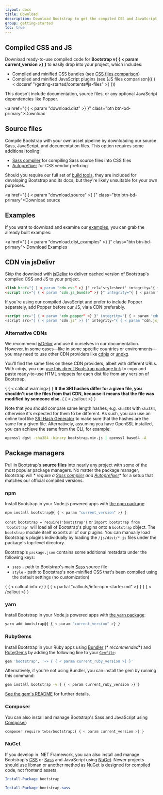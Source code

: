 ```yaml
---
layout: docs
title: Download
description: Download Bootstrap to get the compiled CSS and JavaScript, source code, or include it with your favorite package managers like npm, RubyGems, and more.
group: getting-started
toc: true
---
```


## Compiled CSS and JS

Download ready-to-use compiled code for **Bootstrap v{ { < param
current_version >} }** to easily drop into your project, which includes:

- Compiled and minified CSS bundles (see [CSS files comparison](  /getting-started/contents.md#css-files))
- Compiled and minified JavaScript plugins (see [JS files comparison]({ { <
  docsref "/getting-started/contents#js-files" >} }))

This doesn't include documentation, source files, or any optional JavaScript
dependencies like Popper.

<a href="{ { < param "download.dist" >} }" class="btn btn-bd-primary">Download</a>

## Source files

Compile Bootstrap with your own asset pipeline by downloading our source Sass,
JavaScript, and documentation files. This option requires some additional
tooling:

- [Sass compiler](/getting-started/contribute.md#sass) for
  compiling Sass source files into CSS files
- [Autoprefixer](https://github.com/postcss/autoprefixer) for CSS vendor
  prefixing

Should you require our full set of [build tools](/getting-started/contribute.md#tooling-setup), they are included for
developing Bootstrap and its docs, but they're likely unsuitable for your own
purposes.

<a href="{ { < param "download.source" >} }" class="btn btn-bd-primary">Download
source</a>

## Examples

If you want to download and examine our [examples](/examples.md),
you can grab the already built examples:

<a href="{ { < param "download.dist_examples" >} }" class="btn btn-bd-primary">
Download Examples</a>

## CDN via jsDelivr

Skip the download with [jsDelivr](https://www.jsdelivr.com/) to deliver cached
version of Bootstrap's compiled CSS and JS to your project.

```html
<link href="{ { < param "cdn.css" >} }" rel="stylesheet" integrity="{ { < param "cdn.css_hash" >} }" crossorigin="anonymous">
<script src="{ { < param "cdn.js_bundle" >} }" integrity="{ { < param "cdn.js_bundle_hash" >} }" crossorigin="anonymous"></script>
```

If you're using our compiled JavaScript and prefer to include Popper separately,
add Popper before our JS, via a CDN preferably.

```html
<script src="{ { < param "cdn.popper" >} }" integrity="{ { < param "cdn.popper_hash" >} }" crossorigin="anonymous"></script>
<script src="{ { < param "cdn.js" >} }" integrity="{ { < param "cdn.js_hash" >} }" crossorigin="anonymous"></script>
```

### Alternative CDNs

We recommend [jsDelivr](https://www.jsdelivr.com/) and use it ourselves in our
documentation. However, in some cases—like in some specific countries or
environments—you may need to use other CDN providers
like [cdnjs](https://cdnjs.com/) or [unpkg](https://unpkg.com/).

You'll find the same files on these CDN providers, albeit with different URLs.
With cdnjs, you
can [use this direct Bootstrap package link](https://cdnjs.com/libraries/bootstrap)
to copy and paste ready-to-use HTML snippets for each dist file from any version
of Bootstrap.

{ { < callout warning>} }
**If the SRI hashes differ for a given file, you shouldn't use the files from
that CDN, because it means that the file was modified by someone else.**
{ { < /callout >} }

Note that you should compare same length hashes, e.g. `sha384` with `sha384`,
otherwise it's expected for them to be different.
As such, you can use an online tool
like [SRI Hash Generator](https://www.srihash.org/) to make sure that the hashes
are the same for a given file.
Alternatively, assuming you have OpenSSL installed, you can achieve the same
from the CLI, for example:

```sh
openssl dgst -sha384 -binary bootstrap.min.js | openssl base64 -A
```

## Package managers

Pull in Bootstrap's **source files** into nearly any project with some of the
most popular package managers. No matter the package manager, Bootstrap will *
*require a [Sass compiler](/getting-started/contribute.md#sass)
and [Autoprefixer](https://github.com/postcss/autoprefixer)** for a setup that
matches our official compiled versions.

### npm

Install Bootstrap in your Node.js powered apps
with [the npm package](https://www.npmjs.com/package/bootstrap):

```sh
npm install bootstrap@{ { < param "current_version" >} }
```

`const bootstrap = require('bootstrap')` or `import bootstrap from 'bootstrap'`
will load all of Bootstrap's plugins onto a `bootstrap` object.
The `bootstrap` module itself exports all of our plugins. You can manually load
Bootstrap's plugins individually by loading the `/js/dist/*.js` files under the
package's top-level directory.

Bootstrap's `package.json` contains some additional metadata under the following
keys:

- `sass` - path to Bootstrap's main [Sass](https://sass-lang.com/) source file
- `style` - path to Bootstrap's non-minified CSS that's been compiled using the
  default settings (no customization)

{ { < callout info >} }
{ { < partial "callouts/info-npm-starter.md" >} }
{ { < /callout >} }

### yarn

Install Bootstrap in your Node.js powered apps
with [the yarn package](https://yarnpkg.com/en/package/bootstrap):

```sh
yarn add bootstrap@{ { < param "current_version" >} }
```

### RubyGems

Install Bootstrap in your Ruby apps using [Bundler](https://bundler.io/) (*
*recommended**) and [RubyGems](https://rubygems.org/) by adding the following
line to your [`Gemfile`](https://bundler.io/guides/gemfile.html):

```ruby
gem 'bootstrap', '~> { { < param current_ruby_version >} }'
```

Alternatively, if you're not using Bundler, you can install the gem by running
this command:

```sh
gem install bootstrap -v { { < param current_ruby_version >} }
```

[See the gem's README](https://github.com/twbs/bootstrap-rubygem/blob/main/README.md)
for further details.

### Composer

You can also install and manage Bootstrap's Sass and JavaScript
using [Composer](https://getcomposer.org/):

```sh
composer require twbs/bootstrap:{ { < param current_version >} }
```

### NuGet

If you develop in .NET Framework, you can also install and manage
Bootstrap's [CSS](https://www.nuget.org/packages/bootstrap/)
or [Sass](https://www.nuget.org/packages/bootstrap.sass/) and JavaScript
using [NuGet](https://www.nuget.org/). Newer projects should
use [libman](https://learn.microsoft.com/en-us/aspnet/core/client-side/libman/)
or another method as NuGet is designed for compiled code, not frontend assets.

```powershell
Install-Package bootstrap
```

```powershell
Install-Package bootstrap.sass
```
